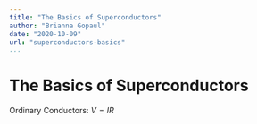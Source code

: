 ```yaml
---
title: "The Basics of Superconductors"
author: "Brianna Gopaul"
date: "2020-10-09"
url: "superconductors-basics"
...
```


# The Basics of Superconductors

Ordinary Conductors:
$V = IR$

